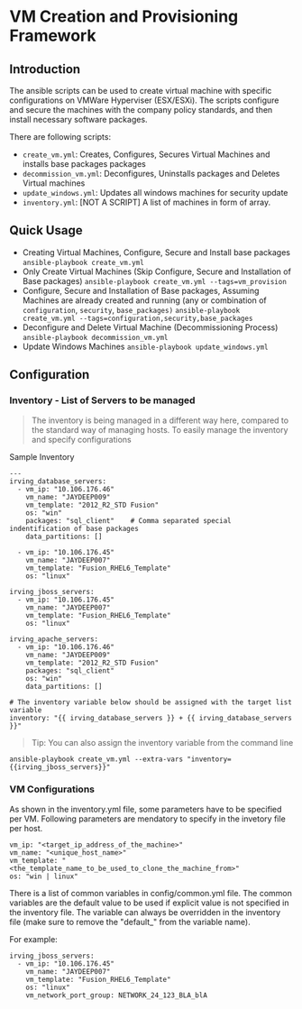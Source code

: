 # VM Creation and Provisioning Framework

## Introduction
The ansible scripts can be used to create virtual machine with specific configurations on VMWare Hyperviser (ESX/ESXi). The scripts configure and secure the machines with the company policy standards, and then install necessary software packages. 

There are following scripts:
  - `create_vm.yml`: Creates, Configures, Secures Virtual Machines and installs base packages packages 
  - `decommission_vm.yml`: Deconfigures, Uninstalls packages and Deletes Virtual machines
  - `update_windows.yml`: Updates all windows machines for security update
  - `inventory.yml`: [NOT A SCRIPT] A list of machines in form of array.

## Quick Usage
- Creating Virtual Machines, Configure, Secure and Install base packages
`ansible-playbook create_vm.yml`
- Only Create Virtual Machines (Skip Configure, Secure and Installation of Base packages)
`ansible-playbook create_vm.yml --tags=vm_provision`
- Configure, Secure and Installation of Base packages, Assuming Machines are already created and running (any or combination of `configuration`, `security`, `base_packages)`
`ansible-playbook create_vm.yml --tags=configuration,security,base_packages`
- Deconfigure and Delete Virtual Machine (Decommissioning Process)
`ansible-playbook decommission_vm.yml`
- Update Windows Machines
`ansible-playbook update_windows.yml`

## Configuration

### Inventory - List of Servers to be managed
>The inventory is being managed in a different way here, compared to the standard way of managing hosts. To easily manage the inventory and specify configurations

Sample Inventory
```
---
irving_database_servers:
  - vm_ip: "10.106.176.46"
    vm_name: "JAYDEEP009"
    vm_template: "2012_R2_STD Fusion"
    os: "win"
    packages: "sql_client"    # Comma separated special indentification of base packages
    data_partitions: []
      
  - vm_ip: "10.106.176.45"
    vm_name: "JAYDEEP007"
    vm_template: "Fusion_RHEL6_Template"
    os: "linux"

irving_jboss_servers:
  - vm_ip: "10.106.176.45"
    vm_name: "JAYDEEP007"
    vm_template: "Fusion_RHEL6_Template"
    os: "linux"

irving_apache_servers:
  - vm_ip: "10.106.176.46"
    vm_name: "JAYDEEP009"
    vm_template: "2012_R2_STD Fusion"
    packages: "sql_client"
    os: "win"
    data_partitions: []

# The inventory variable below should be assigned with the target list variable
inventory: "{{ irving_database_servers }} + {{ irving_database_servers }}" 
```
> Tip: You can also assign the inventory variable from the command line

`ansible-playbook create_vm.yml --extra-vars "inventory={{irving_jboss_servers}}"`

### VM Configurations
As shown in the inventory.yml file, some parameters have to be specified per VM. Following parameters are mendatory to specify in the invetory file per host.

    vm_ip: "<target_ip_address_of_the_machine>"
    vm_name: "<unique_host_name>"
    vm_template: "<the_template_name_to_be_used_to_clone_the_machine_from>"
    os: "win | linux"

There is a list of common variables in config/common.yml file. The common variables are the default value to be used if explicit value is not specified in the inventory file.
The variable can always be overridden in the inventory file (make sure to remove the "default_" from the variable name). 

For example:

    irving_jboss_servers:
      - vm_ip: "10.106.176.45"
        vm_name: "JAYDEEP007"
        vm_template: "Fusion_RHEL6_Template"
        os: "linux"
        vm_network_port_group: NETWORK_24_123_BLA_blA
        
   